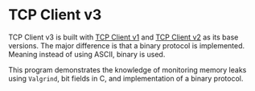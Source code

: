 # TCP Client v3

TCP Client v3 is built with [TCP Client v1](https://github.com/ParaeagleRyanC/ComputerNetworks-TcpClientV1/) and [TCP Client v2](https://github.com/ParaeagleRyanC/ComputerNetworks-TcpClientV2/) as its base versions. The major difference is that a binary protocol is implemented. Meaning instead of using ASCII, binary is used.

This program demonstrates the knowledge of monitoring memory leaks using `Valgrind`, bit fields in C, and implementation of a binary protocol.
